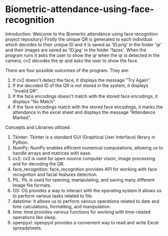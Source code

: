 # Biometric-attendance-using-face-recognition
Introduction: Welcome to the Biomertic attendance using face recognition project repository! 
Firstly the unique QR is generated to each individual which decodes to their unique ID and it is saved as 'ID.png' in the folder 'qr' and their images are saved as 'ID.jpg' in the folder 'faces'.
When the program runs it asks the user to show the qr when the qr is detected in the camera, cv2 decodes the qr and asks the user to show the face.

There are four possible outcomes of the program. They are:
 1) If cv2 doesn't detect the face, it displays the message "Try Again".
 2) If the decoded ID of the QR is not stored in the system, it displays "Invalid QR".
 3) If the face encodings doesn't match with the stored face encodings, it displays "No Match".
 4) If the face encodings match with the stored face encodings, it marks the attendance in the excel sheet and displays the message "Attendance Marked".

Concepts and Libraries utilized:
 1) Tkinter: Tkinter is a standard GUI (Graphical User Interface) library in Python.
 2) NumPy: NumPy enables efficient numerical computations, allowing us to handle arrays and matrices with ease.
 3) cv2: cv2 is used for open-source computer vision, image processing and for decoding the QR.
 4) face_recognition: face_recognition provides API for working with face recognition and facial features detection.
 5) PIL: PIL is used for opening, manipulating, and saving many different image file formats.
 6) OS: OS provides a way to interact with the operating system.It allows us to perform various tasks related to file.
 7) datetime: It allows us to perform various operations related to date and time calculations, formatting, and manipulation.
 8) time: time provides various functions for working with time-related operations like sleep.
 9) openpyxl: openpyxl provides a convenient way to read and write Excel spreadsheets.
